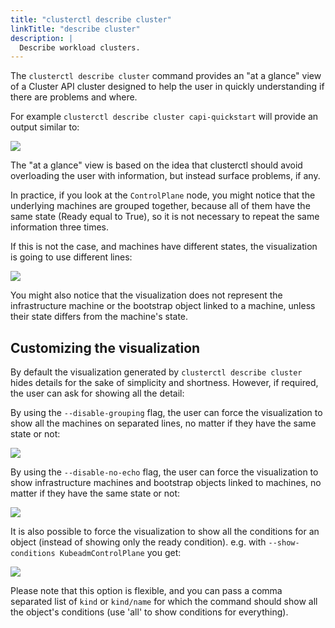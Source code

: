 ```yaml
---
title: "clusterctl describe cluster"
linkTitle: "describe cluster"
description: |
  Describe workload clusters.
---
```


The `clusterctl describe cluster` command provides an "at a glance" view of a Cluster API cluster designed
to help the user in quickly understanding if there are problems and where.

For example `clusterctl describe cluster capi-quickstart` will provide an output similar to:

![](/images/describe-cluster.png)

The "at a glance" view is based on the idea that clusterctl should avoid overloading the user with information,
but instead surface problems, if any.

In practice, if you look at the `ControlPlane` node, you might notice that the underlying machines
are grouped together, because all of them have the same state (Ready equal to True), so it is not
necessary to repeat the same information three times.

If this is not the case, and machines have different states, the visualization is going to use different lines:

![](/images/describe-cluster-how-grouping-works.png)

You might also notice that the visualization does not represent the infrastructure machine or the
bootstrap object linked to a machine, unless their state differs from the machine's state.

## Customizing the visualization

By default the visualization generated by `clusterctl describe cluster` hides details for the sake
of simplicity and shortness. However, if required, the user can ask for showing all the detail:

By using the `--disable-grouping` flag, the user can force the visualization to show all the machines
on separated lines, no matter if they have the same state or not:

![](/images/describe-cluster-disable-grouping.png)

By using the `--disable-no-echo` flag, the user can force the visualization to show infrastructure machines and
bootstrap objects linked to machines, no matter if they have the same state or not:

![](/images/describe-cluster-disable-no-echo.png)

It is also possible to force the visualization to show all the conditions for an object (instead of showing
only the ready condition). e.g. with `--show-conditions KubeadmControlPlane` you get:

![](/images/describe-cluster-show-conditions.png)

Please note that this option is flexible, and you can pass a comma separated list of `kind` or `kind/name` for
which the command should show all the object's conditions (use 'all' to show conditions for everything).